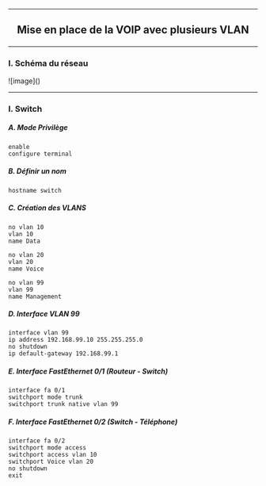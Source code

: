 ------------------------------------------------------------------------------------------------------------------------------------------------------------------------------------------------
## <p align='center'> Mise en place de la VOIP avec plusieurs VLAN</p>

------------------------------------------------------------------------------------------------------------------------------------------------------------------------------------------------
### I. Schéma du réseau

<url src='https://github.com/dexter74/Cisco/assets/35907/7d667d4c-083d-41dd-84e3-8ad27cb62b92' />
![image]()

------------------------------------------------------------------------------------------------------------------------------------------------------------------------------------------------
### I. Switch
##### A. Mode Privilège
```
enable
configure terminal
```

##### B. Définir un nom
```
hostname switch
```

##### C. Création des VLANS
```
no vlan 10
vlan 10
name Data

no vlan 20
vlan 20
name Voice

no vlan 99
vlan 99
name Management
```

##### D. Interface VLAN 99
```
interface vlan 99
ip address 192.168.99.10 255.255.255.0
no shutdown
ip default-gateway 192.168.99.1
```

##### E. Interface FastEthernet 0/1 (Routeur - Switch)
```
interface fa 0/1
switchport mode trunk
switchport trunk native vlan 99
```
##### F. Interface FastEthernet 0/2 (Switch - Téléphone)
```
interface fa 0/2
switchport mode access
switchport access vlan 10
switchport Voice vlan 20
no shutdown
exit
```






